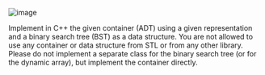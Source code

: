![image](https://github.com/GeorgePint/uni-projects/assets/169899824/5a6395d1-3118-48da-aac7-a3c662d4a280)

 Implement in C++ the given container (ADT) using a given representation and a binary search
 tree (BST) as a data structure. You are not allowed to use any container or data structure from STL or
 from any other library.
 Please do not implement a separate class for the binary search tree (or for the dynamic array),
 but implement the container directly.
